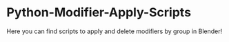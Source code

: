 # Python-Modifier-Apply-Scripts
Here you can find scripts to apply and delete modifiers by group in Blender!
